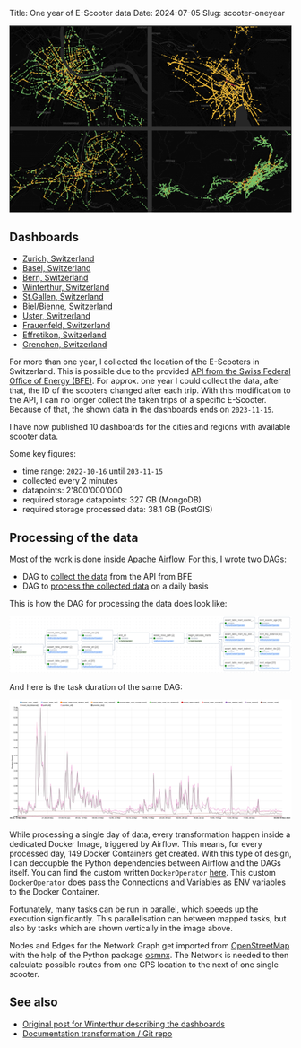 Title: One year of E-Scooter data
Date: 2024-07-05
Slug: scooter-oneyear

![Thumbnail](../images/oneyear_escooter_thumbnail.png)

## Dashboards
* [Zurich, Switzerland](https://grafana.bardos.dev/public-dashboards/b6f7b7c275d747359dcb6602859a5df0)
* [Basel, Switzerland](https://grafana.bardos.dev/public-dashboards/094c36477d3d4de286e29a247ae083d4)
* [Bern, Switzerland](https://grafana.bardos.dev/public-dashboards/d3d593f0575844a9a5cd55053b2bf07a)
* [Winterthur, Switzerland](https://grafana.bardos.dev/public-dashboards/773b4473fea14b5eaa464a3d5d7d46d8)
* [St.Gallen, Switzerland](https://grafana.bardos.dev/public-dashboards/2cc3ba30e84c43938f7db016218c7de7)
* [Biel/Bienne, Switzerland](https://grafana.bardos.dev/public-dashboards/be04a0072eef47c8b0ca34baa0899153)
* [Uster, Switzerland](https://grafana.bardos.dev/public-dashboards/e6f8513db2b8405dafbe9f636d4e4ce8)
* [Frauenfeld, Switzerland](https://grafana.bardos.dev/public-dashboards/a185c2532b2c4bcaac97188dc5daede3)
* [Effretikon, Switzerland](https://grafana.bardos.dev/public-dashboards/b11e30f31a864fc29547c1109f98f145)
* [Grenchen, Switzerland](https://grafana.bardos.dev/public-dashboards/06877745c3714e3d80f613cc69e3e7d5)

For more than one year, I collected the location of the E-Scooters in Switzerland. This is possible due to the provided [API from the Swiss Federal Office of Energy (BFE)](https://opendata.swiss/de/dataset/standorte-und-verfugbarkeit-von-shared-mobility-angeboten). For approx. one year I could collect the data, after that, the ID of the scooters changed after each trip. With this modification to the API, I can no longer collect the taken trips of a specific E-Scooter. Because of that, the shown data in the dashboards ends on `2023-11-15`.

I have now published 10 dashboards for the cities and regions with available scooter data.

Some key figures:

* time range: `2022-10-16` until `203-11-15`
* collected every 2 minutes
* datapoints: 2'800'000'000
* required storage datapoints: 327 GB (MongoDB)
* required storage processed data: 38.1 GB (PostGIS)

## Processing of the data

Most of the work is done inside [Apache Airflow](https://airflow.apache.org/). For this, I wrote two DAGs:

* DAG to [collect the data](https://github.com/fbardos/shared_mobility_wthur/blob/main/airflow/dag_collect_shared_mobility.py) from the API from BFE
* DAG to [process the collected data](https://github.com/fbardos/shared_mobility_wthur/blob/main/airflow/dag_shared_mobility.py) on a daily basis

This is how the DAG for processing the data does look like:

![Airflow Dag Graph](../images/oneyear_escooter_dag_graph.png)

And here is the task duration of the same DAG:

![Airflow Dag Graph](../images/oneyear_escooter_dag_duration.png)

While processing a single day of data, every transformation happen inside a dedicated Docker Image, triggered by Airflow.
This means, for every processed day, 149 Docker Containers get created. With this type of design, I can decoupble the Python dependencies between Airflow and the DAGs itself.
You can find the custom written `DockerOperator` [here](https://github.com/fbardos/python_docker_operator). This custom `DockerOperator` does pass the Connections and Variables as ENV variables to the Docker Container.

Fortunately, many tasks can be run in parallel, which speeds up the execution significantly. This parallelisation can between mapped tasks, but also by tasks which are shown vertically in the image above.

Nodes and Edges for the Network Graph get imported from [OpenStreetMap](https://www.openstreetmap.org/) with the help of the Python package [osmnx](https://pypi.org/project/osmnx/). The Network is needed to then calculate possible routes from one GPS location to the next of one single scooter.

## See also
* [Original post for Winterthur describing the dashboards](https://bardos.dev/e-scooter-dashboard-overview.html)
* [Documentation transformation / Git repo](https://github.com/fbardos/shared_mobility_wthur)
